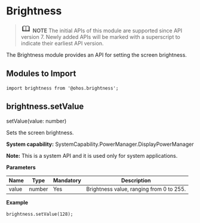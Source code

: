 # Brightness

> ![icon-note.gif](public_sys-resources/icon-note.gif) **NOTE**
> The initial APIs of this module are supported since API version 7. Newly added APIs will be marked with a superscript to indicate their earliest API version.

The Brightness module provides an API for setting the screen brightness.


## Modules to Import

```
import brightness from '@ohos.brightness';
```

## brightness.setValue

setValue(value: number)

Sets the screen brightness.

**System capability:** SystemCapability.PowerManager.DisplayPowerManager

**Note:** This is a system API and it is used only for system applications.

**Parameters**

| Name  | Type    | Mandatory  | Description         |
| ----- | ------ | ---- | ----------- |
| value | number | Yes   | Brightness value, ranging from 0 to 255.|

**Example**

```
brightness.setValue(128);
```
